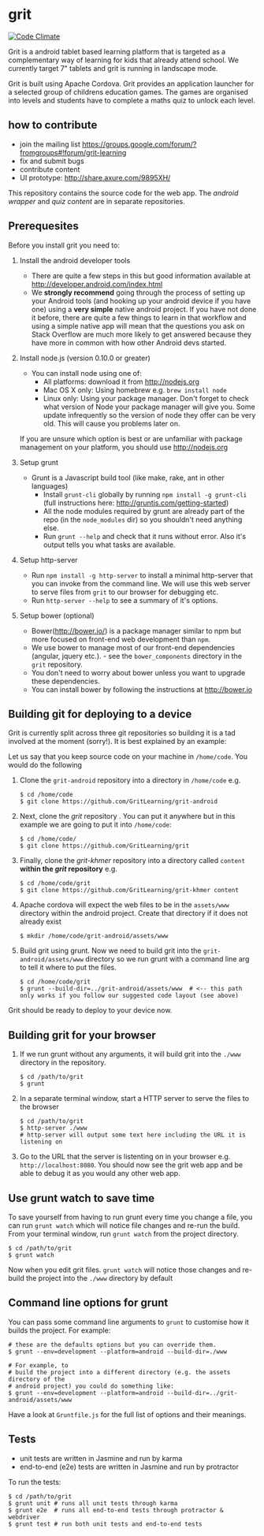 # grit

[![Code Climate](https://codeclimate.com/github/GritLearning/grit.png)](https://codeclimate.com/github/GritLearning/grit)

Grit is a android tablet based learning platform that is targeted as a complementary way of learning for kids that already attend school. We currently target 7" tablets and grit is running in landscape mode.

Grit is built using Apache Cordova. Grit provides an application launcher for a selected group of childrens education games. The games are organised into levels and students have to complete a maths quiz to unlock each level. 

## how to contribute

* join the mailing list https://groups.google.com/forum/?fromgroups#!forum/grit-learning
* fix and submit bugs
* contribute content
* UI prototype: http://share.axure.com/9895XH/


This repository contains the source code for the web app. The *android wrapper* and *quiz content* are in separate repositories.

## Prerequesites

Before you install grit you need to:

1. Install the android developer tools
    * There are quite a few steps in this but good information available at http://developer.android.com/index.html 
    * We **strongly recommend** going through the process of setting up your Android tools (and hooking up your android device if you have one) using a **very simple** native android project. If you have not done it before, there are quite a few things to learn in that workflow and using a simple native app will mean that the questions you ask on Stack Overflow are much more likely to get answered because they have more in common with how other Android devs started.
2. Install node.js (version 0.10.0 or greater)
    * You can install node using one of:
        * All platforms: download it from http://nodejs.org
        * Mac OS X only: Using homebrew e.g. `brew install node`
        * Linux only: Using your package manager. Don't forget to check what version of Node your package manager will give you. Some update infrequently so the version of node they offer can be very old. This will cause you problems later on.

    If you are unsure which option is best or are unfamiliar with package management on your platform, you should use http://nodejs.org
3. Setup grunt
    * Grunt is a Javascript build tool (like make, rake, ant in other languages)
        * Install `grunt-cli` globally by running `npm install -g grunt-cli` (full instructions here: http://gruntjs.com/getting-started) 
        * All the node modules required by grunt are already part of the repo (in the `node_modules` dir) so you shouldn't need anything else.
        * Run `grunt --help` and check that it runs without error. Also it's output tells you what tasks are available.
4. Setup http-server
    * Run `npm install -g http-server` to install a minimal http-server that you can invoke from the command line. We will use this web server to serve files from `grit` to our browser for debugging etc. 
    * Run `http-server --help` to see a summary of it's options.

5. Setup bower (optional)
    * Bower(http://bower.io/) is a package manager similar to npm but more focused on front-end web development than `npm`. 
    * We use bower to manage most of our front-end dependencies (angular, jquery etc.). - see the `bower_components` directory in the `grit` repository.
    * You don't need to worry about bower unless you want to upgrade these dependencies. 
    * You can install bower by following the instructions at  http://bower.io

## Building git for deploying to a device
Grit is currently split across three git repositories so building it is a tad involved at the moment (sorry!). It is best explained by an example:

Let us say that you keep source code on your machine in `/home/code`. You would do the following

1. Clone the `grit-android` repository into a directory in `/home/code` e.g.

    ```shell
    $ cd /home/code
    $ git clone https://github.com/GritLearning/grit-android
    ```
2. Next, clone the *grit* repository . You can put it anywhere but in this example we are going to put it into `/home/code`:

    ```shell
    $ cd /home/code/
    $ git clone https://github.com/GritLearning/grit
    ```
3. Finally, clone the *grit-khmer* repository into a directory called `content` **within the *grit* repository** e.g.

    ```shell
    $ cd /home/code/grit
    $ git clone https://github.com/GritLearning/grit-khmer content
    ```
4. Apache cordova will expect the web files to be in the `assets/www` directory within the android project. Create that directory if it does not already exist

    ```shell
    $ mkdir /home/code/grit-android/assets/www
    ```
5. Build grit using grunt.
    Now we need to build grit into the `grit-android/assets/www` directory so we run grunt with a command line arg to tell it where to put the files.

    ```shell
    $ cd /home/code/grit
    $ grunt --build-dir=../grit-android/assets/www  # <-- this path only works if you follow our suggested code layout (see above)
    ```

Grit should be ready to deploy to your device now.

## Building grit for your browser 
1. If we run grunt without any arguments, it will build grit into the `./www` directory in the repository.

    ```shell
    $ cd /path/to/grit
    $ grunt
    ```
2. In a separate terminal window, start a HTTP server to serve the files to the browser

    ```shell
    $ cd /path/to/grit
    $ http-server ./www
    # http-server will output some text here including the URL it is listening on
    ```
3. Go to the URL that the server is listenting on in your browser e.g. `http://localhost:8080`. You should now see the grit web app and be able to debug it as you would any other web app.

## Use grunt watch to save time

To save yourself from having to run grunt every time you change a file, you can run `grunt watch` which will notice file changes and re-run the build. From your terminal window, run `grunt watch` from the project directory.

```shell
$ cd /path/to/grit
$ grunt watch
```

Now when you edit grit files. `grunt watch` will notice those changes and re-build the project into the `./www` directory by default

## Command line options for grunt

You can pass some command line arguments to `grunt` to customise how it builds the project. For example:

```shell
# these are the defaults options but you can override them. 
$ grunt --env=development --platform=android --build-dir=./www 

# For example, to
# build the project into a different directory (e.g. the assets directory of the
# android project) you could do something like:
$ grunt --env=development --platform=android --build-dir=../grit-android/assets/www
```

Have a look at `Gruntfile.js` for the full list of options and their meanings.  

## Tests

* unit tests are written in Jasmine and run by karma
* end-to-end (e2e) tests are written in Jasmine and run by protractor

To run the tests:

```shell
$ cd /path/to/grit
$ grunt unit # runs all unit tests through karma
$ grunt e2e  # runs all end-to-end tests through protractor & webdriver 
$ grunt test # run both unit tests and end-to-end tests
```
